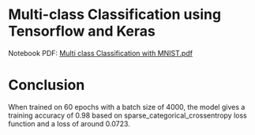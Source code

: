 # Multi-class Classification using Tensorflow and Keras

Notebook PDF: [Multi class Classification with MNIST.pdf](https://github.com/vineetver/Multi-class-classification-MNIST/files/5453336/Multi-class.Classification.with.MNIST.pdf)

# Conclusion

When trained on 60 epochs with a batch size of 4000, the model gives a training accuracy of 0.98 based on sparse_categorical_crossentropy loss function and a loss of around 0.0723.

